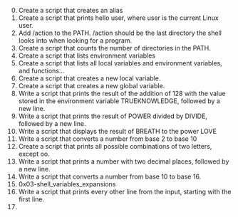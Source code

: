 0. Create a script that creates an alias 
1. Create a script that prints hello user, where user is the current Linux user. 
2. Add /action to the PATH. /action should be the last directory the shell looks into when looking for a program. 
3. Create a script that counts the number of directories in the PATH. 
4. Create a script that lists environment variables
5. Create a script that lists all local variables and environment variables, and functions... 
6. Create a script that creates a new local variable. 
7. Create a script that creates a new global variable. 
8. Write a script that prints the result of the addition of 128 with the value stored in the environment variable TRUEKNOWLEDGE, followed by a new line. 
9. Write a script that prints the result of POWER divided by DIVIDE, followed by a new line. 
10. Write a script that displays the result of BREATH to the power LOVE 
11. Write a script that converts a number from base 2 to base 10 
12. Create a script that prints all possible combinations of two letters, except oo. 
13. Write a script that prints a number with two decimal places, followed by a new line.
14. Write a script that converts a number from base 10 to base 16. 
15. 0x03-shell_variables_expansions 
16. Write a script that prints every other line from the input, starting with the first line. 
17.  
